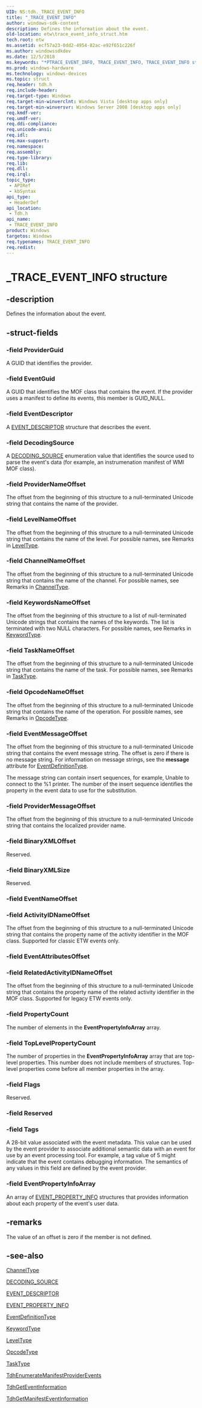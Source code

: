 ```yaml
---
UID: NS:tdh._TRACE_EVENT_INFO
title: "_TRACE_EVENT_INFO"
author: windows-sdk-content
description: Defines the information about the event.
old-location: etw\trace_event_info_struct.htm
tech.root: etw
ms.assetid: ecf57a23-0dd2-4954-82ac-e92f651c226f
ms.author: windowssdkdev
ms.date: 12/5/2018
ms.keywords: "*PTRACE_EVENT_INFO, TRACE_EVENT_INFO, TRACE_EVENT_INFO structure [ETW], _TRACE_EVENT_INFO, etw.trace_event_info_struct, tdh.trace_event_info_struct, tdh/TRACE_EVENT_INFO"
ms.prod: windows-hardware
ms.technology: windows-devices
ms.topic: struct
req.header: tdh.h
req.include-header: 
req.target-type: Windows
req.target-min-winverclnt: Windows Vista [desktop apps only]
req.target-min-winversvr: Windows Server 2008 [desktop apps only]
req.kmdf-ver: 
req.umdf-ver: 
req.ddi-compliance: 
req.unicode-ansi: 
req.idl: 
req.max-support: 
req.namespace: 
req.assembly: 
req.type-library: 
req.lib: 
req.dll: 
req.irql: 
topic_type:
 - APIRef
 - kbSyntax
api_type:
 - HeaderDef
api_location:
 - Tdh.h
api_name:
 - TRACE_EVENT_INFO
product: Windows
targetos: Windows
req.typenames: TRACE_EVENT_INFO
req.redist: 
---
```


# _TRACE_EVENT_INFO structure


## -description


Defines the information about the event.


## -struct-fields




### -field ProviderGuid

A GUID that identifies the provider.


### -field EventGuid

A GUID that identifies the MOF class that contains the event. If the provider uses a manifest to define its events, this member is GUID_NULL.


### -field EventDescriptor

A <a href="https://msdn.microsoft.com/907e6c38-5eaa-49da-9dc0-d055dcc69d1a">EVENT_DESCRIPTOR</a> structure that describes the event.


### -field DecodingSource

A <a href="https://msdn.microsoft.com/d6cd09da-9a67-4df2-9d82-370c559d3bfc">DECODING_SOURCE</a> enumeration value that identifies the source used to parse the event's data (for example, an instrumenation manifest of WMI MOF class).


### -field ProviderNameOffset

The offset from the beginning of this structure to a null-terminated Unicode string that contains the name of the provider.


### -field LevelNameOffset

The offset from the beginning of this structure to a null-terminated Unicode string that contains the name of the level. For possible names, see Remarks in <a href="https://msdn.microsoft.com/c71aedef-7c43-4343-9d6d-94eb45da49b9">LevelType</a>. 


### -field ChannelNameOffset

The offset from the beginning of this structure to a null-terminated Unicode string that contains the name of the channel. For possible names, see Remarks in <a href="https://msdn.microsoft.com/882506e5-222b-45c8-af4b-59db8baa1dae">ChannelType</a>. 


### -field KeywordsNameOffset

The offset from the beginning of this structure to a list of null-terminated Unicode strings that contains the names of the keywords. The list is terminated with two NULL characters. For possible names, see Remarks in <a href="https://msdn.microsoft.com/6bd41d4a-1d55-4cce-a1f8-136f749fde2a">KeywordType</a>. 


### -field TaskNameOffset

The offset from the beginning of this structure to a null-terminated Unicode string that contains the name of the task. For possible names, see Remarks in <a href="https://msdn.microsoft.com/d117636d-6363-43b6-ac5a-52234ac7c729">TaskType</a>. 


### -field OpcodeNameOffset

The offset from the beginning of this structure to a null-terminated Unicode string that contains the name of the operation. For possible names, see Remarks in <a href="https://msdn.microsoft.com/d97953df-669b-4c55-b1a8-925022b339b7">OpcodeType</a>. 


### -field EventMessageOffset

The offset from the beginning of this structure to a null-terminated Unicode string that contains the event message string.  The offset is zero if there is no message string. For information on message strings, see the <b>message</b> attribute for <a href="https://msdn.microsoft.com/09ea89c9-6618-4874-ac72-5ee19cde4040">EventDefinitionType</a>.

The message string can contain insert sequences, for example, Unable to connect to the %1 printer. The number of the insert sequence identifies the property in the event data to use for the substitution.


### -field ProviderMessageOffset

The offset from the beginning of this structure to a null-terminated Unicode string that contains the localized provider name. 


### -field BinaryXMLOffset

Reserved.


### -field BinaryXMLSize

Reserved.


### -field EventNameOffset

 


### -field ActivityIDNameOffset

The offset from the beginning of this structure to a null-terminated Unicode string that contains the property name of the activity identifier in the MOF class. Supported for classic ETW events only.


### -field EventAttributesOffset

 


### -field RelatedActivityIDNameOffset

The offset from the beginning of this structure to a null-terminated Unicode string that contains the property name of the related activity identifier in the MOF class. Supported for legacy ETW events only.


### -field PropertyCount

The number of elements in the <b>EventPropertyInfoArray</b> array. 


### -field TopLevelPropertyCount

The number of properties in the <b>EventPropertyInfoArray</b> array that are top-level properties. This number does not include members of structures. Top-level properties come before all member properties in the array.


### -field Flags

Reserved.


### -field Reserved

 


### -field Tags

A 28-bit value associated with the event metadata. This value can be used by the event provider to associate additional semantic data with an event for use by an event processing tool. For example, a tag value of 5 might indicate that the event contains debugging information. The semantics of any values in this field are defined by the event provider.


### -field EventPropertyInfoArray

An array of <a href="https://msdn.microsoft.com/06b82b31-1f0e-45d5-88ec-9b9835af10df">EVENT_PROPERTY_INFO</a> structures that provides information about each property of the event's user data.


## -remarks



The value of an offset is zero if the member is not defined. 




## -see-also




<a href="https://msdn.microsoft.com/882506e5-222b-45c8-af4b-59db8baa1dae">ChannelType</a>



<a href="https://msdn.microsoft.com/d6cd09da-9a67-4df2-9d82-370c559d3bfc">DECODING_SOURCE</a>



<a href="https://msdn.microsoft.com/907e6c38-5eaa-49da-9dc0-d055dcc69d1a">EVENT_DESCRIPTOR</a>



<a href="https://msdn.microsoft.com/06b82b31-1f0e-45d5-88ec-9b9835af10df">EVENT_PROPERTY_INFO</a>



<a href="https://msdn.microsoft.com/09ea89c9-6618-4874-ac72-5ee19cde4040">EventDefinitionType</a>



<a href="https://msdn.microsoft.com/6bd41d4a-1d55-4cce-a1f8-136f749fde2a">KeywordType</a>



<a href="https://msdn.microsoft.com/c71aedef-7c43-4343-9d6d-94eb45da49b9">LevelType</a>



<a href="https://msdn.microsoft.com/d97953df-669b-4c55-b1a8-925022b339b7">OpcodeType</a>



<a href="https://msdn.microsoft.com/d117636d-6363-43b6-ac5a-52234ac7c729">TaskType</a>



<a href="https://msdn.microsoft.com/93A03E1D-4047-49F1-987B-FB7BE03E0483">TdhEnumerateManifestProviderEvents</a>



<a href="https://msdn.microsoft.com/81542550-79aa-4d67-a472-ac3ee3a3ce63">TdhGetEventInformation</a>



<a href="https://msdn.microsoft.com/71702F1F-1708-4CA2-9BFB-3D7332AB6129">TdhGetManifestEventInformation</a>
 

 


